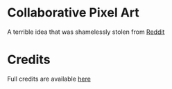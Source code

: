 # Collaborative Pixel Art
A terrible idea that was shamelessly stolen from [Reddit](https://www.reddit.com/r/place/)

# Credits
Full credits are available [here]("https://github.com/cbpudding/collaborative-pixel-art/blob/main/public/CREDITS.md")

